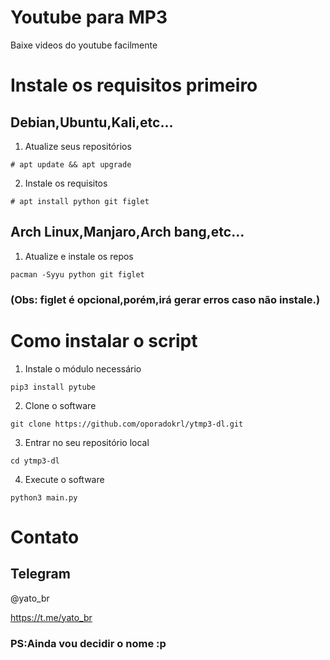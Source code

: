 # Youtube para MP3
Baixe videos do youtube facilmente

# Instale os requisitos primeiro
## Debian,Ubuntu,Kali,etc...
1. Atualize seus repositórios
```
# apt update && apt upgrade
```
2. Instale os requisitos
```
# apt install python git figlet
```

## Arch Linux,Manjaro,Arch bang,etc...
1. Atualize e instale os repos
```
pacman -Syyu python git figlet
```
### (Obs: figlet é opcional,porém,irá gerar erros caso não instale.)
# Como instalar o script
1. Instale o módulo necessário
```
pip3 install pytube
```
2. Clone o software
```
git clone https://github.com/oporadokrl/ytmp3-dl.git
```
3. Entrar no seu repositório local
```
cd ytmp3-dl
```
4. Execute o software
```
python3 main.py
```
# Contato
## Telegram
@yato_br 

https://t.me/yato_br

### PS:Ainda vou decidir o nome :p
